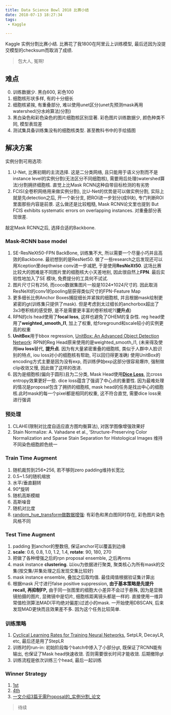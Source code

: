 ```yaml
---
title: Data Science Bowl 2018 比赛小结
date: 2018-07-13 18:27:34
tags:
 - Kaggle

---
```


Kaggle 实例分割比赛小结. 比赛花了我1800在阿里云上训练模型, 最后还因为没提交模型的checksum而取消了成绩.
> 包大人, 冤啊!

<!--more-->

## 难点
0. 训练数据少. 黑白600, 彩色100
1. 细胞核形状多样, 有的十分细长
2. 细胞核紧挨, 有重叠部分, 难以使用unet区分(unet先预测mask再用watershed(分水岭算法)分割)
3. 黑白染色和彩色染色的图片细胞核区别显著. 彩色图片训练数据少, 颜色种类不同, 模型表现差
4. 测试集具备训练集没有的细胞核类型. 甚至教科书中的手绘插图

## 解决方案
实例分割可用选项:
1. U-Net, 比赛初期的主流选择. 这是二分类网络, 且只能用于语义分割而不是instance level的实例分割(无法区分不同细胞核), 需要用后处理(watershed算法)分割拥挤细胞核. 直觉上比Mask RCNN这种自带目标检测的有劣势
2. FCIS(全卷积网络用来做实例分割), 比U-Net的优势是可以做实例分割, 实际上就是先detection之后, 开一个新分支, 把ROI进一步划分(成9块), 专门判断ROI里面那些内容是前景. 这么做还是比较粗糙, Mask RCNN论文里也提到 But FCIS exhibits systematic errors on overlapping instances. 对重叠部分表现很差.

敲定Mask RCNN之后, 选择合适的Backbone.

### Mask-RCNN base model
1. SE-ResNeXt50-FPN BackBone, 训练集不大, 所以需要一个尽量小巧并且高效的Backbone. 最初想到的是ResNet50. 做了一些research之后发现还可以用Xception里depthwise conv进一步减肥, 于是使用**ResNeXt50**. 这场比赛比较大的困难是不同图片里的细胞核大小天差地别, 因此很自然上**FPN**. 最后实验性地加入了SE 模块, 免费提分的工具何不试试.
2. 图片尺寸只有256, 而coco数据集图片一般是1024*1024尺寸的. 因此取消ResNeXt的conv1的pooling层获得类似尺寸的FPN-Feature Map
3. 更多细长比例Anchor Boxes捕捉细长并紧挨的细胞核, 并且根据mask绘制更紧密的gt(训练集只提供了mask). 但是考虑到太过细长的anchorbox超出了3x3卷积核的感受野, 是不是需要更丰富的卷积核呢?(**提升点**)  
4. RPN的cls head使用了**focal loss**, 这样也避免了OHEM的复杂性. reg head使用了**weighted_smooth_l1**, 加上了权重, 给foreground和scale较小的实例更高的权重
5. **UnitBox**用于bbox regression, [UnitBox: An Advanced Object Detection Network](https://arxiv.org/abs/1608.01471): RPN的Reg Head原来使用的是weighted_smooth_l1, (未来得及使用**iou loss**替代, **提升点**. 因为有大量紧密重叠的细胞核, 类似于人群中人脸识别的特点, iou loss对小的细胞核有帮助, 可以回归得更准确) 使用UnitBox的encoding方式主要是因为没有exp, 而训练伊始exp这部分很容易爆炸, 强制做clip收敛又慢, 因此做了这样的改进.   
6. 因为是细胞核(偏向于圆形)且为二分类, Mask Head使用[**Dice Loss**](https://dev.to/andys0975/what-is-dice-loss-for-image-segmentation-3p85), 比cross entropy效果更好一些. dice loss蕴含了强调了中心点的重要性. 因为最难处理的情况是proposal包含了拥挤的细胞核, mask head的任务是找出中心的细胞核.此时mask的每一个pixel都是相同的权重, 这不符合直觉, 需要dice loss来进行强调  


### 预处理
1. CLAHE(限制对比度自适应直方图均衡算法), 对医学图像增强效果好
2. Stain Normalize: A. Vahadane et al., ‘Structure-Preserving Color Normalization and Sparse Stain Separation for Histological Images 维持不同染色细胞颜色统一

### Train Time Augment

1. 随机裁剪到256*256, 若不够则zero padding维持长宽比
2. 0.5~1.5的随机缩放
3. 水平/垂直翻转 
4. 90°旋转
5. 随机高斯模糊
6. 高斯噪音
7. 随机对比度
8. [random_hue_transform做数据增强](http://lamda.nju.edu.cn/weixs/project/CNNTricks/CNNTricks.html): 有彩色和黑白图同时存在, 彩色图片染色风格不同  


### Test Time Augment
1. padding 到anchor的整数倍, 保证anchor可以覆盖到边缘
2. **scale**: 0.6, 0.8, 1.0, 1.2, 1.4, **rotate**: 90, 180, 270
3. 把做了各种增强之后的rpn proposal ensemble, 之后再nms
4. mask instance **clustering**. 以iou为依据进行聚类, 聚类核心为所有mask的交集(按交集/并集处理之后发现交集比较好)
5. mask instance ensemble, 叠加之后取均值. 最佳阈值根据验证集计算出
6. 根据mask 尺寸进行false positive suppression, **由于基本策略是先提升recall, 再抑制FP,** 由于同一张图里的细胞大小差异不会过于悬殊, 因为是显微镜拍摄的图片, 显微镜中是切片, 细胞核距离镜头都是一样的. 直接使用一维异常值检测算法MAD(平均绝对偏差)过滤小的mask. 一开始使用DBSCAN, 后来发现MAD更快而且效果差不多. 因为这个任务比较简单. 

### 训练策略
1. [Cyclical Learning Rates for Training Neural Networks](https://arxiv.org/abs/1506.01186), SetpLR, DecayLR, etc, 最后还是用了StepLR  
2. 训练时的run-in: 初始阶段每个batch中掺入了小部分gt, 既保证了RCNN能有输出, 也保证了Mask head快速收敛. 否则需要很长时间才能收敛. 后期撤除gt
3. 训练流程是依次训练三个head, 最后一起训练
  

### Winner Strategy  

1. [1st](https://www.kaggle.com/c/data-science-bowl-2018/discussion/54741)  
2. [4th](https://www.kaggle.com/c/data-science-bowl-2018/discussion/55118)  
3. [一文介绍3篇无需Proposal的_实例分割_论文](https://zhuanlan.zhihu.com/p/35770716)

> 待续